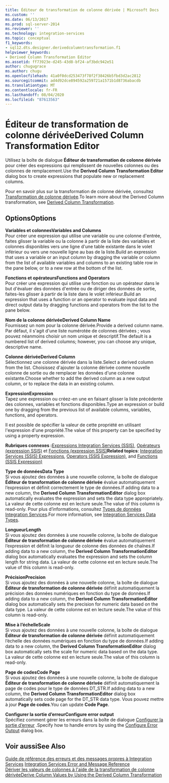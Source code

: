 ```yaml
---
title: Éditeur de transformation de colonne dérivée | Microsoft Docs
ms.custom: ''
ms.date: 06/13/2017
ms.prod: sql-server-2014
ms.reviewer: ''
ms.technology: integration-services
ms.topic: conceptual
f1_keywords:
- sql12.dts.designer.derivedcolumntransformation.f1
helpviewer_keywords:
- Derived Column Transformation Editor
ms.assetid: ff73923e-d245-43d8-bf24-af3bdc942e51
author: chugugrace
ms.author: chugu
ms.openlocfilehash: 41a0f0dcd253473f78f2f38426b5fbd3d2ac2812
ms.sourcegitcommit: ad4d92dce894592a259721a1571b1d8736abacdb
ms.translationtype: MT
ms.contentlocale: fr-FR
ms.lasthandoff: 08/04/2020
ms.locfileid: "87613563"
---
```

# <a name="derived-column-transformation-editor"></a><span data-ttu-id="5ff99-102">Éditeur de transformation de colonne dérivée</span><span class="sxs-lookup"><span data-stu-id="5ff99-102">Derived Column Transformation Editor</span></span>
  <span data-ttu-id="5ff99-103">Utilisez la boîte de dialogue **Éditeur de transformation de colonne dérivée** pour créer des expressions qui remplissent de nouvelles colonnes ou des colonnes de remplacement.</span><span class="sxs-lookup"><span data-stu-id="5ff99-103">Use the **Derived Column Transformation Editor** dialog box to create expressions that populate new or replacement columns.</span></span>  
  
 <span data-ttu-id="5ff99-104">Pour en savoir plus sur la transformation de colonne dérivée, consultez [Transformation de colonne dérivée](data-flow/transformations/derived-column-transformation.md).</span><span class="sxs-lookup"><span data-stu-id="5ff99-104">To learn more about the Derived Column transformation, see [Derived Column Transformation](data-flow/transformations/derived-column-transformation.md).</span></span>  
  
## <a name="options"></a><span data-ttu-id="5ff99-105">Options</span><span class="sxs-lookup"><span data-stu-id="5ff99-105">Options</span></span>  
 <span data-ttu-id="5ff99-106">**Variables et colonnes**</span><span class="sxs-lookup"><span data-stu-id="5ff99-106">**Variables and Columns**</span></span>  
 <span data-ttu-id="5ff99-107">Pour créer une expression qui utilise une variable ou une colonne d'entrée, faites glisser la variable ou la colonne à partir de la liste des variables et colonnes disponibles vers une ligne d'une table existante dans le volet inférieur ou vers une nouvelle ligne au bas de la liste.</span><span class="sxs-lookup"><span data-stu-id="5ff99-107">Build an expression that uses a variable or an input column by dragging the variable or column from the list of available variables and columns to an existing table row in the pane below, or to a new row at the bottom of the list.</span></span>  
  
 <span data-ttu-id="5ff99-108">**Fonctions et opérateurs**</span><span class="sxs-lookup"><span data-stu-id="5ff99-108">**Functions and Operators**</span></span>  
 <span data-ttu-id="5ff99-109">Pour créer une expression qui utilise une fonction ou un opérateur dans le but d'évaluer des données d'entrée ou de diriger des données de sortie, faites-les glisser à partir de la liste dans le volet inférieur.</span><span class="sxs-lookup"><span data-stu-id="5ff99-109">Build an expression that uses a function or an operator to evaluate input data and direct output data by dragging functions and operators from the list to the pane below.</span></span>  
  
 <span data-ttu-id="5ff99-110">**Nom de la colonne dérivée**</span><span class="sxs-lookup"><span data-stu-id="5ff99-110">**Derived Column Name**</span></span>  
 <span data-ttu-id="5ff99-111">Fournissez un nom pour la colonne dérivée.</span><span class="sxs-lookup"><span data-stu-id="5ff99-111">Provide a derived column name.</span></span> <span data-ttu-id="5ff99-112">Par défaut, il s'agit d'une liste numérotée de colonnes dérivées ; vous pouvez néanmoins choisir un nom unique et descriptif.</span><span class="sxs-lookup"><span data-stu-id="5ff99-112">The default is a numbered list of derived columns; however, you can choose any unique, descriptive name.</span></span>  
  
 <span data-ttu-id="5ff99-113">**Colonne dérivée**</span><span class="sxs-lookup"><span data-stu-id="5ff99-113">**Derived Column**</span></span>  
 <span data-ttu-id="5ff99-114">Sélectionnez une colonne dérivée dans la liste.</span><span class="sxs-lookup"><span data-stu-id="5ff99-114">Select a derived column from the list.</span></span> <span data-ttu-id="5ff99-115">Choisissez d'ajouter la colonne dérivée comme nouvelle colonne de sortie ou de remplacer les données d'une colonne existante.</span><span class="sxs-lookup"><span data-stu-id="5ff99-115">Choose whether to add the derived column as a new output column, or to replace the data in an existing column.</span></span>  
  
 <span data-ttu-id="5ff99-116">**Expression**</span><span class="sxs-lookup"><span data-stu-id="5ff99-116">**Expression**</span></span>  
 <span data-ttu-id="5ff99-117">Tapez une expression ou créez-en une en faisant glisser la liste précédente des colonnes, variables et fonctions disponibles.</span><span class="sxs-lookup"><span data-stu-id="5ff99-117">Type an expression or build one by dragging from the previous list of available columns, variables, functions, and operators.</span></span>  
  
 <span data-ttu-id="5ff99-118">Il est possible de spécifier la valeur de cette propriété en utilisant l'expression d'une propriété.</span><span class="sxs-lookup"><span data-stu-id="5ff99-118">The value of this property can be specified by using a property expression.</span></span>  
  
 <span data-ttu-id="5ff99-119">**Rubriques connexes :**[Expressions Integration Services &#40;SSIS&#41;](expressions/integration-services-ssis-expressions.md), [Opérateurs &#40;expression SSIS&#41;](expressions/operators-ssis-expression.md) et [Fonctions &#40;expression SSIS&#41;](expressions/functions-ssis-expression.md)</span><span class="sxs-lookup"><span data-stu-id="5ff99-119">**Related topics**: [Integration Services &#40;SSIS&#41; Expressions](expressions/integration-services-ssis-expressions.md), [Operators &#40;SSIS Expression&#41;](expressions/operators-ssis-expression.md), and [Functions &#40;SSIS Expression&#41;](expressions/functions-ssis-expression.md)</span></span>  
  
 <span data-ttu-id="5ff99-120">**Type de données**</span><span class="sxs-lookup"><span data-stu-id="5ff99-120">**Data Type**</span></span>  
 <span data-ttu-id="5ff99-121">Si vous ajoutez des données à une nouvelle colonne, la boîte de dialogue **Éditeur de transformation de colonne dérivée** évalue automatiquement l’expression et définit correctement le type de données.</span><span class="sxs-lookup"><span data-stu-id="5ff99-121">If adding data to a new column, the **Derived Column TransformationEditor** dialog box automatically evaluates the expression and sets the data type appropriately.</span></span> <span data-ttu-id="5ff99-122">La valeur de cette colonne est en lecture seule.</span><span class="sxs-lookup"><span data-stu-id="5ff99-122">The value of this column is read-only.</span></span> <span data-ttu-id="5ff99-123">Pour plus d’informations, consultez [Types de données Integration Services](data-flow/integration-services-data-types.md).</span><span class="sxs-lookup"><span data-stu-id="5ff99-123">For more information, see [Integration Services Data Types](data-flow/integration-services-data-types.md).</span></span>  
  
 <span data-ttu-id="5ff99-124">**Longueur**</span><span class="sxs-lookup"><span data-stu-id="5ff99-124">**Length**</span></span>  
 <span data-ttu-id="5ff99-125">Si vous ajoutez des données à une nouvelle colonne, la boîte de dialogue **Éditeur de transformation de colonne dérivée** évalue automatiquement l’expression et définit la longueur de colonne des données de chaînes.</span><span class="sxs-lookup"><span data-stu-id="5ff99-125">If adding data to a new column, the **Derived Column TransformationEditor** dialog box automatically evaluates the expression and sets the column length for string data.</span></span> <span data-ttu-id="5ff99-126">La valeur de cette colonne est en lecture seule.</span><span class="sxs-lookup"><span data-stu-id="5ff99-126">The value of this column is read-only.</span></span>  
  
 <span data-ttu-id="5ff99-127">**Précision**</span><span class="sxs-lookup"><span data-stu-id="5ff99-127">**Precision**</span></span>  
 <span data-ttu-id="5ff99-128">Si vous ajoutez des données à une nouvelle colonne, la boîte de dialogue **Éditeur de transformation de colonne dérivée** définit automatiquement la précision des données numériques en fonction du type de données.</span><span class="sxs-lookup"><span data-stu-id="5ff99-128">If adding data to a new column, the **Derived Column TransformationEditor** dialog box automatically sets the precision for numeric data based on the data type.</span></span> <span data-ttu-id="5ff99-129">La valeur de cette colonne est en lecture seule.</span><span class="sxs-lookup"><span data-stu-id="5ff99-129">The value of this column is read-only.</span></span>  
  
 <span data-ttu-id="5ff99-130">**Mise à l’échelle**</span><span class="sxs-lookup"><span data-stu-id="5ff99-130">**Scale**</span></span>  
 <span data-ttu-id="5ff99-131">Si vous ajoutez des données à une nouvelle colonne, la boîte de dialogue **Éditeur de transformation de colonne dérivée** définit automatiquement l’échelle des données numériques en fonction du type de données.</span><span class="sxs-lookup"><span data-stu-id="5ff99-131">If adding data to a new column, the **Derived Column TransformationEditor** dialog box automatically sets the scale for numeric data based on the data type.</span></span> <span data-ttu-id="5ff99-132">La valeur de cette colonne est en lecture seule.</span><span class="sxs-lookup"><span data-stu-id="5ff99-132">The value of this column is read-only.</span></span>  
  
 <span data-ttu-id="5ff99-133">**Page de codes**</span><span class="sxs-lookup"><span data-stu-id="5ff99-133">**Code Page**</span></span>  
 <span data-ttu-id="5ff99-134">Si vous ajoutez des données à une nouvelle colonne, la boîte de dialogue **Éditeur de transformation de colonne dérivée** définit automatiquement la page de codes pour le type de données DT_STR.</span><span class="sxs-lookup"><span data-stu-id="5ff99-134">If adding data to a new column, the **Derived Column TransformationEditor** dialog box automatically sets code page for the DT_STR data type.</span></span> <span data-ttu-id="5ff99-135">Vous pouvez mettre à jour **Page de codes**.</span><span class="sxs-lookup"><span data-stu-id="5ff99-135">You can update **Code Page**.</span></span>  
  
 <span data-ttu-id="5ff99-136">**Configurer la sortie d’erreur**</span><span class="sxs-lookup"><span data-stu-id="5ff99-136">**Configure error output**</span></span>  
 <span data-ttu-id="5ff99-137">Spécifiez comment gérer les erreurs dans la boîte de dialogue [Configurer la sortie d’erreur](../../2014/integration-services/configure-error-output.md) .</span><span class="sxs-lookup"><span data-stu-id="5ff99-137">Specify how to handle errors by using the [Configure Error Output](../../2014/integration-services/configure-error-output.md) dialog box.</span></span>  
  
## <a name="see-also"></a><span data-ttu-id="5ff99-138">Voir aussi</span><span class="sxs-lookup"><span data-stu-id="5ff99-138">See Also</span></span>  
 <span data-ttu-id="5ff99-139">[Guide de référence des erreurs et des messages propres à Integration Services](../../2014/integration-services/integration-services-error-and-message-reference.md) </span><span class="sxs-lookup"><span data-stu-id="5ff99-139">[Integration Services Error and Message Reference](../../2014/integration-services/integration-services-error-and-message-reference.md) </span></span>  
 [<span data-ttu-id="5ff99-140">Dériver les valeurs de colonnes à l'aide de la transformation de colonne dérivée</span><span class="sxs-lookup"><span data-stu-id="5ff99-140">Derive Column Values by Using the Derived Column Transformation</span></span>](data-flow/transformations/derive-column-values-by-using-the-derived-column-transformation.md)  
  
  
